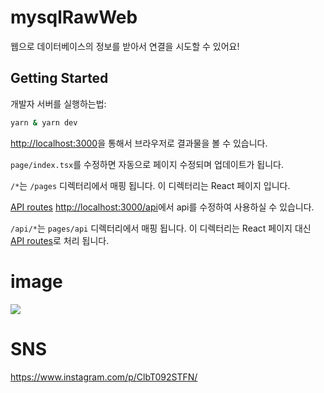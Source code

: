 # mysqlRawWeb

웹으로 데이터베이스의 정보를 받아서 연결을 시도할 수 있어요!

## Getting Started

개발자 서버를 실행하는법:

```bash
yarn & yarn dev
```

[http://localhost:3000](http://localhost:3000)을 통해서 브라우저로 결과물을 볼 수 있습니다.

`page/index.tsx`를 수정하면 자동으로 페이지 수정되며 업데이트가 됩니다.

`/*`는 `/pages` 디렉터리에서 매핑 됩니다. 이 디렉터리는 React 페이지 입니다.

[API routes](https://nextjs.org/docs/api-routes/introduction) [http://localhost:3000/api](http://localhost:3000/api)에서 api를 수정하여 사용하실 수 있습니다.

`/api/*`는 `pages/api` 디렉터리에서 매핑 됩니다. 이 디렉터리는 React 페이지 대신 [API routes](https://nextjs.org/docs/api-routes/introduction)로 처리 됩니다. 

# image

![](https://user-images.githubusercontent.com/84012697/204087988-ae2f83c1-5cd0-43d0-9b37-3b90515c1f85.PNG)

# SNS
https://www.instagram.com/p/ClbT092STFN/
